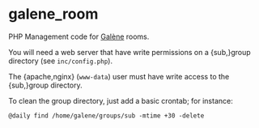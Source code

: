 # galene_room

PHP Management code for [Galène](https://galene.org) rooms.

You will need a web server that have write permissions on a {sub,}group directory (see `inc/config.php`).

The {apache,nginx} (`www-data`) user must have write access to the {sub,}group directory.

To clean the group directory, just add a basic crontab; for instance:

```
@daily find /home/galene/groups/sub -mtime +30 -delete
```
